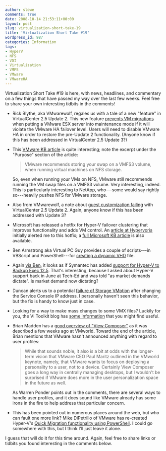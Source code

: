 ```yaml
---
author: slowe
comments: true
date: 2008-10-14 21:53:11+00:00
layout: post
slug: virtualization-short-take-19
title: 'Virtualization Short Take #19'
wordpress_id: 987
categories: Information
tags:
- HyperV
- NFS
- VDI
- Virtualization
- VMFS
- VMware
- VMwareHA
---
```


Virtualization Short Take #19 is here, with news, headlines, and commentary on a few things that have passed my way over the last few weeks. Feel free to share your own interesting tidbits in the comments!

* Rick Blythe, aka VMwarewolf, regales us with a tale of a new "feature" in VirtualCenter 2.5 Update 2. This new feature [prevents VM migrations](http://www.vmwarewolf.com/host-wont-go-into-maintenance-mode/) when putting a VMware ESX server into maintenance mode if it will violate the VMware HA failover level. Users will need to disable VMware HA in order to restore the pre-Update 2 functionality. (Anyone know if this has been addressed in VirtualCenter 2.5 Update 3?)

* This [VMware KB article](http://kb.vmware.com/selfservice/microsites/search.do?cmd=displayKC&docType=kc&externalId=1004082&sliceId=1&docTypeID=DT_KB_1_1&dialogID=2709533&stateId=0%200%202711273) is quite interesting; note the excerpt under the "Purpose" section of the article:  

	>VMware recommends storing your swap on a VMFS3 volume, when running virtual machines on NFS storage.

	So, even when running your VMs on NFS, VMware still recommends running the VM swap files on a VMFS3 volume. Very interesting, indeed. This is particularly interesting to NetApp, who---some would say rightly so---heavily pushes NFS for VMware storage.

* Also from VMwarewolf, a note about [guest customization failing](http://www.vmwarewolf.com/guest-customization-fails-on-virtualcenter-25-update-2/) with VirtualCenter 2.5 Update 2. Again, anyone know if this has been addressed with Update 3?

* Microsoft has released a hotfix for Hyper-V failover clustering that improves functionality and adds VM control. An [article at Hypervoria](http://hypervoria.com/hyper-v/hyper-v-failover-cluster-hotfix-now-public.aspx) initially alerted me to this hotfix; a [full Microsoft KB article](http://support.microsoft.com/kb/951308/en-us) is also available.

* Ben Armstrong aka Virtual PC Guy provides a couple of scripts---in VBScript and PowerShell---for [creating a dynamic VHD](http://blogs.msdn.com/virtual_pc_guy/archive/2008/09/25/hyper-v-scripting-dynamic-vhd-creation.aspx) file.

* Again [via Ben](http://blogs.msdn.com/virtual_pc_guy/archive/2008/09/24/symantec-backup-exec-for-windows-available-with-hyper-v-support.aspx), it looks as if Symantec has added [support for Hyper-V to Backup Exec 12.5](http://www.symantec.com/business/products/newfeatures.jsp?pcid=pcat_storage&pvid=57_1). That's interesting, because I asked about Hyper-V support back in June at Tech-Ed and was told "as market demands dictate". Is market demand now dictating?

* Duncan alerts us to a potential [failure of Storage VMotion](http://www.yellow-bricks.com/2008/09/29/storage-vmotion-fails-after-service-console-ip-change/) after changing the Service Console IP address. I personally haven't seen this behavior, but the fix is handy to know just in case.

* Looking for a way to make mass changes to some VMX files? Luckily for you, the VI Toolkit blog has [some information](http://blogs.vmware.com/vipowershell/2008/09/changing-vmx-fi.html) that you might find useful.

* Brian Madden has a [good overview of "View Composer"](http://www.brianmadden.com/blog/BrianMadden/A-deeper-look-at-VMwares-upcoming-View-Composer-VDI-disk-image-technology-ie-multiple-VMs-sharing-the-same-disk-image) as it was described a few weeks ago at VMworld. Toward the end of the article, Brian mentions that VMware hasn't announced anything with regard to user profiles:  

	>While that sounds noble, it also is a bit at odds with the longer-term vision that VMware CEO Paul Maritz outlined in the VMworld keynote, namely, that VMware wants to focus on deploying a personality to a user, not to a device. Certainly View Composer goes a long way in centrally managing desktops, but I wouldn't be surprised if VMware does more in the user personalization space in the future as well.

	As Warren Ponder points out in the comments, there are several ways to handle user profiles, and it does sound like VMware already has some irons in the fire to help address that particular concern.

* This has been pointed out in numerous places around the web, but who can fault one more link? Mike DiPetrillo of VMware has re-created Hyper-V's [Quick Migration functionality using PowerShell](http://mikedatl.typepad.com/mikedvirtualization/2008/10/quick-migration.html). I could go somewhere with this, but I think I'll just leave it alone.

I guess that will do it for this time around. Again, feel free to share links or tidbits you found interesting in the comments below.
